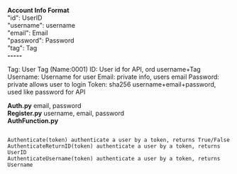 
**Account Info Format** <br /> 
"id": UserID <br /> 
"username": username <br /> 
"email": Email <br /> 
"password": Password <br /> 
"tag": Tag <br />
**-----**


Tag: User Tag (Name:0001)
ID: User id for API, ord username+Tag
Username: Username for user
Email: private info, users email
Password: private allows user to login
Token: sha256 username+email+password, used like password for API


**Auth.py** email, password  
**Register.py** username, email, password  
**AuthFunction.py**   
```  
  
Authenticate(token) authenticate a user by a token, returns True/False  
AuthenticateReturnID(token) authenticate a user by a token, returns UserID
AuthenticateUsername(token) authenticate a user by a token, returns Username

  
```